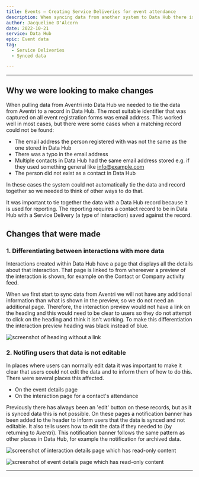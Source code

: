 ```yaml
---
title: Events – Creating Service Deliveries for event attendance
description: When syncing data from another system to Data Hub there is not always a unique identifier to tie the data together with a record
author: Jacqueline D'Alcorn
date: 2022-10-21
service: Data Hub
epic: Event data
tag:
  - Service Deliveries
  - Synced data

---
```


***
## Why we were looking to make changes
When pulling data from Aventri into Data Hub we needed to tie the data from Aventri to a record in Data Hub. The most suitable identifier that was captured on all event registration forms was email address. This worked well in most cases, but there were some cases when a matching record could not be found:

* The email address the person registered with was not the same as the one stored in Data Hub
* There was a typo in the email address
* Multiple contacts in Data Hub had the same email address stored e.g. if they used something general like info@example.com
* The person did not exist as a contact in Data Hub

In these cases the system could not automatically tie the data and record together so we needed to think of other ways to do that.

It was important to tie together the data with a Data Hub record because it is used for reporting. The reporting requires a contact record to be in Data Hub with a Service Delivery (a type of interaction) saved against the record.








## Changes that were made
### 1. Differentiating between interactions with more data
Interactions created within Data Hub have a page that displays all the details about that interaction. That page is linked to from whereever a preview of the interaction is shown, for example on the Contact or Company activity feed.

When we first start to sync data from Aventri we will not have any additional information than what is shown in the preview, so we do not need an additional page. Therefore, the interaction preview would not have a link on the heading and this would need to be clear to users so they do not attempt to click on the heading and think it isn't working. To make this differentiation the interaction preview heading was black instead of blue.

![screenshot of heading without a link](interaction--nolink.png)

### 2. Notifing users that data is not editable
In places where users can normally edit data it was important to make it clear that users could not edit the data and to inform them of how to do this. There were several places this affected.

* On the event details page
* On the interaction page for a contact's attendance

Previously there has always been an 'edit' button on these records, but as it is synced data this is not possible. On these pages a notification banner has been added to the header to inform users that the data is synced and not editable. It also tells users how to edit the data if they needed to (by returning to Aventri). This notification banner follows the same pattern as other places in Data Hub, for example the notification for archived data.

![screenshot of interaction details page which has read-only content](interaction-details--read-only.png)

![screenshot of event details page which has read-only content](event-details--read-only.png)

***
